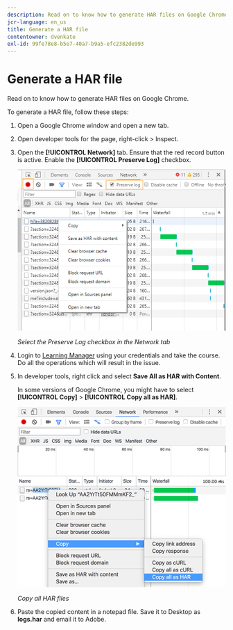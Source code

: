 ```yaml
---
description: Read on to know how to generate HAR files on Google Chrome.
jcr-language: en_us
title: Generate a HAR file
contentowner: dvenkate
exl-id: 99fe78e8-b5e7-40a7-b9a5-efc2382de993
---
```

# Generate a HAR file

Read on to know how to generate HAR files on Google Chrome.

To generate a HAR file, follow these steps:

1. Open a Google Chrome window and open a new tab.
1. Open developer tools for the page, right-click > Inspect.
1. Open the **[!UICONTROL Network]** tab. Ensure that the red record button is active. Enable the **[!UICONTROL Preserve Log]** checkbox.

   ![](assets/preserve-log-checkbox.png)

   *Select the Preserve Log checkbox in the Network tab*

1. Login to [Learning Manager](https://learningmanager.adobe.com/acapindex.html) using your credentials and take the course. Do all the operations which will result in the issue.
1. In developer tools, right click and select **Save All as HAR with Content**.

   In some versions of Google Chrome, you might have to select **[!UICONTROL Copy]** > **[!UICONTROL Copy all as HAR]**.

   ![](assets/copy-hra.png)

   *Copy all HAR files*

1. Paste the copied content in a notepad file. Save it to Desktop as **logs.har** and email it to Adobe.
